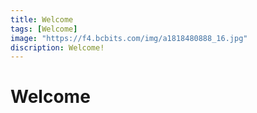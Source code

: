 ```yaml
---
title: Welcome
tags: [Welcome]
image: "https://f4.bcbits.com/img/a1818480888_16.jpg"
discription: Welcome!
---
```


# Welcome

